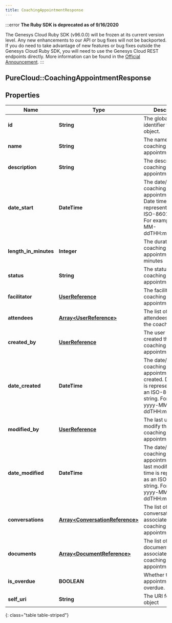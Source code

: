 ```yaml
---
title: CoachingAppointmentResponse
---
```


:::error
**The Ruby SDK is deprecated as of 9/16/2020**

The Genesys Cloud Ruby SDK (v96.0.0) will be frozen at its current version level. Any new enhancements to our API or bug fixes will not be backported. If you do need to take advantage of new features or bug fixes outside the Genesys Cloud Ruby SDK, you will need to use the Genesys Cloud REST endpoints directly. More information can be found in the [Official Announcement](https://developer.mypurecloud.com/forum/t/announcement-genesys-cloud-ruby-sdk-end-of-life/8850).
:::


## PureCloud::CoachingAppointmentResponse

## Properties

|Name | Type | Description | Notes|
|------------ | ------------- | ------------- | -------------|
| **id** | **String** | The globally unique identifier for the object. | [optional] |
| **name** | **String** | The name of coaching appointment | [optional] |
| **description** | **String** | The description of coaching appointment | [optional] |
| **date_start** | **DateTime** | The date/time the coaching appointment starts. Date time is represented as an ISO-8601 string. For example: yyyy-MM-ddTHH:mm:ss.SSSZ | [optional] |
| **length_in_minutes** | **Integer** | The duration of coaching appointment in minutes | [optional] |
| **status** | **String** | The status of coaching appointment | [optional] |
| **facilitator** | [**UserReference**](UserReference.html) | The facilitator of coaching appointment | [optional] |
| **attendees** | [**Array&lt;UserReference&gt;**](UserReference.html) | The list of attendees attending the coaching | [optional] |
| **created_by** | [**UserReference**](UserReference.html) | The user who created the coaching appointment | [optional] |
| **date_created** | **DateTime** | The date/time the coaching appointment was created. Date time is represented as an ISO-8601 string. For example: yyyy-MM-ddTHH:mm:ss.SSSZ | [optional] |
| **modified_by** | [**UserReference**](UserReference.html) | The last user to modify the coaching appointment | [optional] |
| **date_modified** | **DateTime** | The date/time the coaching appointment was last modified. Date time is represented as an ISO-8601 string. For example: yyyy-MM-ddTHH:mm:ss.SSSZ | [optional] |
| **conversations** | [**Array&lt;ConversationReference&gt;**](ConversationReference.html) | The list of conversations associated with coaching appointment. | [optional] |
| **documents** | [**Array&lt;DocumentReference&gt;**](DocumentReference.html) | The list of documents associated with coaching appointment. | [optional] |
| **is_overdue** | **BOOLEAN** | Whether the appointment is overdue. | [optional] |
| **self_uri** | **String** | The URI for this object | [optional] |
{: class="table table-striped"}


